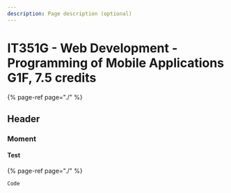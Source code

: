 ```yaml
---
description: Page description (optional)
---
```


# IT351G - Web Development - Programming of Mobile Applications G1F, 7.5 credits

{% page-ref page="./" %}



## Header

### Moment

#### Test

{% page-ref page="./" %}

```text
Code
```


